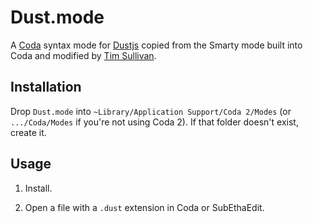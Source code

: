 Dust.mode
=========

A [Coda](http://panic.com/coda) syntax mode for [Dustjs](http://linkedin.github.io/dustjs/)
copied from the Smarty mode built into Coda and modified by [Tim Sullivan](http://github.com/tsullivan).



Installation
------------

Drop `Dust.mode` into `~Library/Application Support/Coda 2/Modes` (or `.../Coda/Modes`
if you're not using Coda 2). If that folder doesn't exist, create it.



Usage
-----

 1. Install.

 2. Open a file with a `.dust` extension in Coda or SubEthaEdit.
